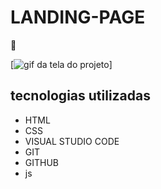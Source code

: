 # LANDING-PAGE


 🚀

[<img src="./Vídeo sem título ‐ Feito com o Clipchamp.gif" alt="gif da tela do projeto">]

## tecnologias utilizadas

- HTML
- CSS
- VISUAL STUDIO CODE
- GIT
- GITHUB
- js


